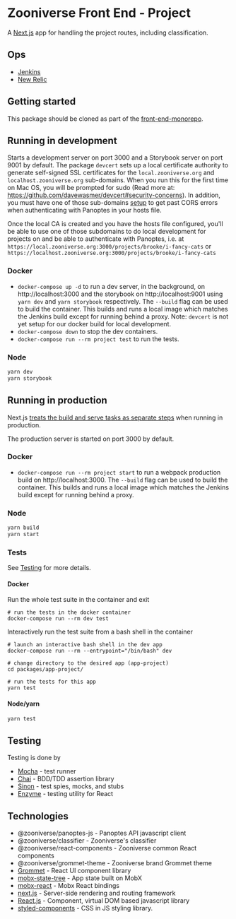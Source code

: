 # Zooniverse Front End - Project

A [Next.js](https://github.com/zeit/next.js) app for handling the project routes, including classification.

## Ops

- [Jenkins](https://jenkins.zooniverse.org/job/Zooniverse%20GitHub/job/front-end-monorepo/)
- [New Relic](https://rpm.newrelic.com/accounts/23619/applications/319037531)

## Getting started

This package should be cloned as part of the [front-end-monorepo](https://github.com/zooniverse/front-end-monorepo).

## Running in development

Starts a development server on port 3000 and a Storybook server on port 9001 by default. The package `devcert` sets up a local certificate authority to generate self-signed SSL certificates for the `local.zooniverse.org` and `localhost.zooniverse.org` sub-domains. When you run this for the first time on Mac OS, you will be prompted for sudo (Read more at: https://github.com/davewasmer/devcert#security-concerns). In addition, you must have one of those sub-domains [setup](https://stackoverflow.com/c/zooniverse/questions/109) to get past CORS errors when authenticating with Panoptes in your hosts file.

Once the local CA is created and you have the hosts file configured, you'll be able to use one of those subdomains to do local development for projects on and be able to authenticate with Panoptes, i.e. at `https://local.zooniverse.org:3000/projects/brooke/i-fancy-cats` or `https://localhost.zooniverse.org:3000/projects/brooke/i-fancy-cats`

### Docker

- `docker-compose up -d` to run a dev server, in the background, on http://localhost:3000 and the storybook on http://localhost:9001 using `yarn dev` and `yarn storybook` respectively. The `--build` flag can be used to build the container. This builds and runs a local image which matches the Jenkins build except for running behind a proxy. Note: `devcert` is not yet setup for our docker build for local development.
- `docker-compose down` to stop the dev containers.
- `docker-compose run --rm project test` to run the tests.

### Node
```sh
yarn dev
yarn storybook
```

## Running in production

Next.js [treats the build and serve tasks as separate steps](https://github.com/zeit/next.js/#production-deployment) when running in production.

The production server is started on port 3000 by default.

### Docker

- `docker-compose run --rm project start` to run a webpack production build on http://localhost:3000. The `--build` flag can be used to build the container. This builds and runs a local image which matches the Jenkins build except for running behind a proxy.

### Node
```sh
yarn build
yarn start
```

### Tests

See [Testing](#testing) for more details.

#### Docker
Run the whole test suite in the container and exit
```
# run the tests in the docker container
docker-compose run --rm dev test
```
Interactively run the test suite from a bash shell in the container
```
# launch an interactive bash shell in the dev app
docker-compose run --rm --entrypoint="/bin/bash" dev

# change directory to the desired app (app-project)
cd packages/app-project/

# run the tests for this app
yarn test
```

#### Node/yarn
```sh
yarn test
```

## <a name="testing"></a> Testing

  Testing is done by

  - [Mocha](https://mochajs.org/) - test runner
  - [Chai](https://www.chaijs.com/) - BDD/TDD assertion library
  - [Sinon](https://sinonjs.org) - test spies, mocks, and stubs
  - [Enzyme](https://airbnb.io/enzyme/) - testing utility for React

## Technologies

  - @zooniverse/panoptes-js - Panoptes API javascript client
  - @zooniverse/classifier - Zooniverse's classifier
  - @zooniverse/react-components - Zooniverse common React components
  - @zooniverse/grommet-theme - Zooniverse brand Grommet theme
  - [Grommet](https://v2.grommet.io/components) - React UI component library
  - [mobx-state-tree](https://github.com/mobxjs/mobx-state-tree/) - App state built on MobX
  - [mobx-react](https://github.com/mobxjs/mobx-react) - Mobx React bindings
  - [next.js](https://nextjs.org/) - Server-side rendering and routing framework
  - [React.js](https://reactjs.org/)  - Component, virtual DOM based javascript library
  - [styled-components](https://www.styled-components.com/) - CSS in JS styling library.
